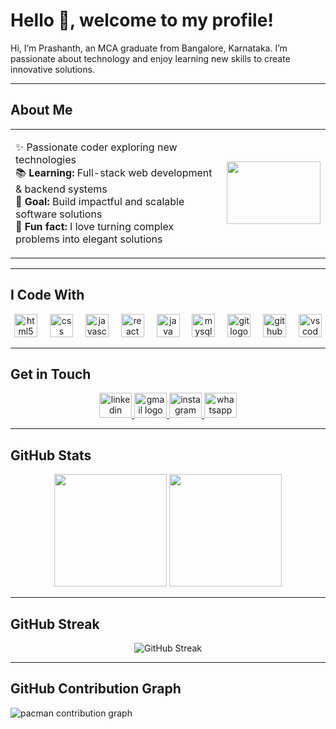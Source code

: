 # Hello 👋, welcome to my profile!

Hi, I’m Prashanth, an MCA graduate from Bangalore, Karnataka. I’m passionate about technology and enjoy learning new skills to create innovative solutions.

---

## About Me

<table>
<tr>
<td>

✨ Passionate coder exploring new technologies  
📚 **Learning:** Full-stack web development & backend systems  
🎯 **Goal:** Build impactful and scalable software solutions  
🎲 **Fun fact:** I love turning complex problems into elegant solutions

</td>
<td>

<img src="https://media0.giphy.com/media/v1.Y2lkPTc5MGI3NjExM2kwZzZlcGRscHBhYnAxczVza3Y2eTJsYmtnd2tkZDVyc24xcWZ5eCZlcD12MV9pbnRlcm5hbF9naWZfYnlfaWQmY3Q9Zw/l3q2WMhNcyFOWP280/giphy.gif" height="100" width="150"/>

</td>
</tr>
</table>

---

## I Code With

<div align="center">
  <img src="https://cdn.jsdelivr.net/gh/devicons/devicon/icons/html5/html5-original.svg" height="37" alt="html5 logo" />
  <img width="12" />
  <img src="https://cdn.jsdelivr.net/gh/devicons/devicon/icons/css3/css3-original.svg" height="37" alt="css logo" />
  <img width="12" />
  <img src="https://cdn.jsdelivr.net/gh/devicons/devicon/icons/javascript/javascript-original.svg" height="37" alt="javascript logo" />
  <img width="12" />
  <img src="https://cdn.jsdelivr.net/gh/devicons/devicon/icons/react/react-original.svg" height="37" alt="react logo" />
  <img width="12" />
  <img src="https://cdn.jsdelivr.net/gh/devicons/devicon/icons/java/java-original.svg" height="37" alt="java logo" />
  <img width="12" />
  <img src="https://cdn.jsdelivr.net/gh/devicons/devicon/icons/mysql/mysql-original.svg" height="37" alt="mysql logo" />
  <img width="12" />
  <img src="https://cdn.jsdelivr.net/gh/devicons/devicon/icons/git/git-original.svg" height="37" alt="git logo" />
  <img width="12" />
  <img src="https://cdn.jsdelivr.net/gh/devicons/devicon/icons/github/github-original.svg" height="37" alt="github logo" />
  <img width="12" />
  <img src="https://cdn.jsdelivr.net/gh/devicons/devicon/icons/vscode/vscode-original.svg" height="37" alt="vscode logo" />
</div>

---

## Get in Touch

<div align="center">
  <a href="https://www.linkedin.com/in/prashanth-v-329b63290/" target="_blank">
    <img src="https://raw.githubusercontent.com/maurodesouza/profile-readme-generator/master/src/assets/icons/social/linkedin/default.svg" width="52" height="40" alt="linkedin logo" />
  </a>
  <a href="mailto:prashanthmca2001@gmail.com" target="_blank">
    <img src="https://raw.githubusercontent.com/maurodesouza/profile-readme-generator/master/src/assets/icons/social/gmail/default.svg" width="52" height="40" alt="gmail logo" />
  </a>
  <a href="https://www.instagram.com/panther.v.prashanth/" target="_blank">
    <img src="https://raw.githubusercontent.com/maurodesouza/profile-readme-generator/master/src/assets/icons/social/instagram/default.svg" width="52" height="40" alt="instagram logo" />
  </a>
  <a href="https://wa.me/917019626270" target="_blank">
    <img src="https://raw.githubusercontent.com/maurodesouza/profile-readme-generator/master/src/assets/icons/social/whatsapp/default.svg" width="52" height="40" alt="whatsapp logo" />
  </a>
</div>

---

## GitHub Stats

<div align="center">
  <img height="180em" src="https://github-readme-stats.vercel.app/api?username=PrashanthV-ai&show_icons=true&hide_border=false&count_private=true&include_all_commits=true&theme=dark" />
  <img height="180em" src="https://github-readme-stats.vercel.app/api/top-langs/?username=PrashanthV-ai&hide_border=false&layout=compact&langs_count=10&theme=dark" />
</div>

---

## GitHub Streak

<div align="center">
  <img src="https://github-readme-streak-stats.herokuapp.com/?user=PrashanthV-ai&theme=dark" alt="GitHub Streak" />
</div>

---

## GitHub Contribution Graph
<picture>
  <source media="(prefers-color-scheme: dark)" srcset="https://github.com/PrashanthV-ai/PrashanthV-ai/blob/output/pacman-contribution-graph-dark.svg">
  <img alt="pacman contribution graph" src="https://raw.githubusercontent.com/PrashanthV-ai/PacmanGraph/main/output/pacman-contribution-graph.svg">
</picture>
